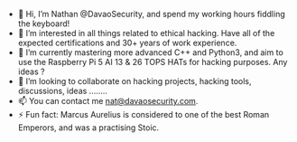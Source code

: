- 👋 Hi, I’m Nathan @DavaoSecurity, and spend my working hours fiddling the keyboard!
- 👀 I’m interested in all things related to ethical hacking. Have all of the expected certifications and 30+ years of work experience.
- 🌱 I’m currently mastering more advanced C++ and Python3, and aim to use the Raspberry Pi 5 AI 13 & 26 TOPS HATs for hacking purposes. Any ideas ?
- 💞️ I’m looking to collaborate on hacking projects, hacking tools, discussions, ideas ........
- 📫 You can contact me nat@davaosecurity.com.
- ⚡ Fun fact: Marcus Aurelius is considered to one of the best Roman Emperors, and was a practising Stoic.

<!---
DavaoSecurity/DavaoSecurity is a ✨ special ✨ repository because its `README.md` (this file) appears on your GitHub profile.
You can click the Preview link to take a look at your changes.
--->
